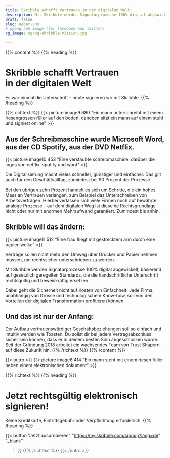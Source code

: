 ```yaml
---
title: Skribble schafft Vertrauen in der digitalen Welt
description: Mit Skribble werden Signaturprozesse 100% digital abgewickelt, basierend auf der qualifizierten elektronischen Signatur “QES” - die e-Unterschrift, die vor Schweizer und EU Gesetz der handschriftlichen Unterschrift gleichgestellt ist.
draft: false
slug: ueber-uns
# opengraph image (for facebook and twitter)
og_image: og/og-skribble-mission.jpg

---
```


{{% content %}}
{{% heading %}}
# Skribble schafft Vertrauen <br class="hide-for-mobile">in der digitalen Welt
Es war einmal die Unterschrift &ndash; heute signieren wir mit Skribble.
{{% /heading %}}

{{% richtext %}}
{{< picture image9 680 "Ein mann unterschreibt mit einem riesengrossen füller auf den boden, daneben sitzt ein mann auf einem stuhl und signiert online" >}}

## Aus der Schreibmaschine wurde Microsoft Word, aus der CD Spotify, aus der DVD Netflix.
{{< picture image10 453 "Eine verstaubte schreibmaschine, darüber die logos von netflix, spotify und word" >}}

Die Digitalisierung macht vieles schneller, günstiger und einfacher. Das gilt auch für den Geschäftsalltag, zumindest bei 90 Prozent der Prozesse.

Bei den übrigen zehn Prozent handelt es sich um Schritte, die ein hohes Mass an Vertrauen verlangen, zum Beispiel das Unterschreiben von Arbeitsverträgen. Hierbei verlassen sich viele Firmen noch auf bewährte analoge Prozesse &ndash; auf dem digitalen Weg ist dieselbe Rechtsgrundlage nicht oder nur mit enormen Mehraufwand garantiert. Zumindest bis anhin.

## Skribble will das ändern:
{{< picture image11 512 "Eine frau fliegt mit gestrecktem arm durch eine papier-wolke" >}}

Verträge sollen nicht mehr den Umweg über Drucker und Papier nehmen müssen, um rechtssicher unterschrieben zu werden.

Mit Skribble werden Signaturprozesse 100% digital abgewickelt, basierend auf gesetzlich geregelten Standards, die die handschriftliche Unterschrift rechtsgültig und beweiskräftig ersetzen.

Dabei geht die Sicherheit nicht auf Kosten von Einfachheit: Jede Firma, unabhängig von Grösse und technologischem Know-how, soll von den Vorteilen der digitalen Transformation profitieren können.

## Und das ist nur der Anfang:
Der Aufbau vertrauenswürdiger Geschäftsbeziehungen soll so einfach und intuitiv werden wie Toasten. Du sollst dir bei jedem Vertragsabschluss sicher sein können, dass er in deinem besten Sinn abgeschlossen wurde. Seit der Gründung 2018 arbeitet ein wachsendes Team von Trust Shapern auf diese Zukunft hin.
{{% /richtext %}}
{{% /content %}}

{{< outro >}}
{{< picture image8 414 "Ein mann steht mit einem riesen füller neben einem elektronischen dokument" >}}

{{% richtext %}}
{{% heading %}}
# Jetzt rechtsgültig elektronisch signieren!
Keine Kreditkarte, Eintrittsgebühr oder Verpflichtung erforderlich.
{{% /heading %}}

{{< button
  "Jetzt ausprobieren"
  "https://my.skribble.com/signup?lang=de"
  "_blank"
>}}
{{% /richtext %}}
{{< /outro >}}
